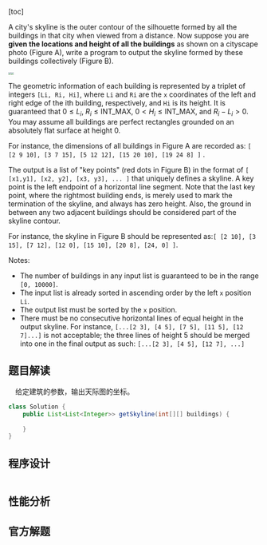 [toc]

A city's skyline is the outer contour of the silhouette formed by all the buildings in that city when viewed from a distance. Now suppose you are **given the locations and height of all the buildings** as shown on a cityscape photo (Figure A), write a program to output the skyline formed by these buildings collectively (Figure B).

<img src="../images/#218.png" style="zoom:33%;" /><img src="../images/#218_1.png" style="zoom:33%;" />

The geometric information of each building is represented by a triplet of integers `[Li, Ri, Hi]`, where `Li` and `Ri` are the `x` coordinates of the left and right edge of the ith building, respectively, and `Hi` is its height. It is guaranteed that $0 \le L_i$, $R_i \le \text{INT_MAX}$, $0 < H_i \le \text{INT_MAX}$, and $R_i - L_i > 0$. You may assume all buildings are perfect rectangles grounded on an absolutely flat surface at height 0.

For instance, the dimensions of all buildings in Figure A are recorded as: `[ [2 9 10], [3 7 15], [5 12 12], [15 20 10], [19 24 8] ]` .

The output is a list of "key points" (red dots in Figure B) in the format of `[ [x1,y1], [x2, y2], [x3, y3], ... ]` that uniquely defines a skyline. A key point is the left endpoint of a horizontal line segment. Note that the last key point, where the rightmost building ends, is merely used to mark the termination of the skyline, and always has zero height. Also, the ground in between any two adjacent buildings should be considered part of the skyline contour.

For instance, the skyline in Figure B should be represented as:`[ [2 10], [3 15], [7 12], [12 0], [15 10], [20 8], [24, 0] ]`.

Notes:

* The number of buildings in any input list is guaranteed to be in the range `[0, 10000]`.
* The input list is already sorted in ascending order by the left `x` position `Li`.
* The output list must be sorted by the `x` position.
* There must be no consecutive horizontal lines of equal height in the output skyline. For instance, `[...[2 3], [4 5], [7 5], [11 5], [12 7]...]` is not acceptable; the three lines of height 5 should be merged into one in the final output as such: `[...[2 3], [4 5], [12 7], ...]`



## 题目解读

&emsp;给定建筑的参数，输出天际图的坐标。

```java
class Solution {
    public List<List<Integer>> getSkyline(int[][] buildings) {
        
    }
}
```

## 程序设计



```java

```

## 性能分析



## 官方解题

